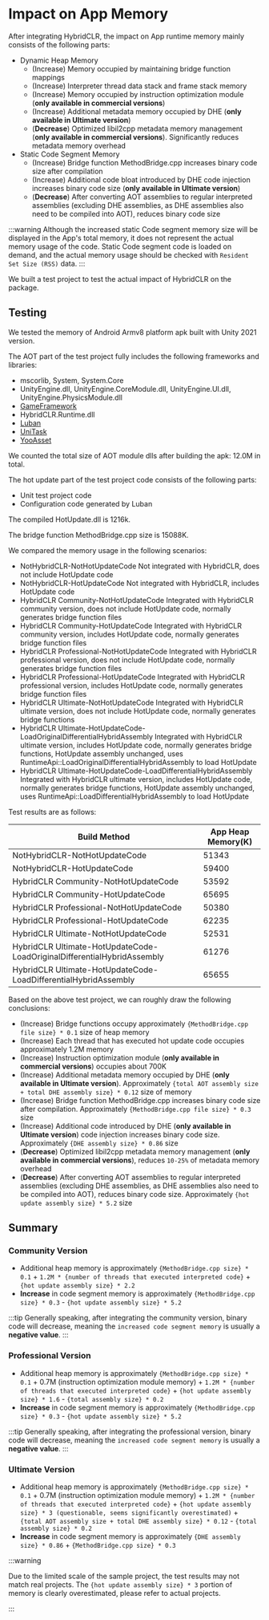 # Impact on App Memory

After integrating HybridCLR, the impact on App runtime memory mainly consists of the following parts:

- Dynamic Heap Memory
  - (Increase) Memory occupied by maintaining bridge function mappings
  - (Increase) Interpreter thread data stack and frame stack memory
  - (Increase) Memory occupied by instruction optimization module (**only available in commercial versions**)
  - (Increase) Additional metadata memory occupied by DHE (**only available in Ultimate version**)
  - (**Decrease**) Optimized libil2cpp metadata memory management (**only available in commercial versions**). Significantly reduces metadata memory overhead
- Static Code Segment Memory
  - (Increase) Bridge function MethodBridge.cpp increases binary code size after compilation
  - (Increase) Additional code bloat introduced by DHE code injection increases binary code size (**only available in Ultimate version**)
  - (**Decrease**) After converting AOT assemblies to regular interpreted assemblies (excluding DHE assemblies, as DHE assemblies also need to be compiled into AOT), reduces binary code size

:::warning
Although the increased static Code segment memory size will be displayed in the App's total memory, it does not represent the actual memory usage of the code. Static Code segment code is loaded on demand, and the actual memory usage should be checked with `Resident Set Size (RSS)` data.
:::

We built a test project to test the actual impact of HybridCLR on the package.

## Testing

We tested the memory of Android Armv8 platform apk built with Unity 2021 version.

The AOT part of the test project fully includes the following frameworks and libraries:

- mscorlib, System, System.Core
- UnityEngine.dll, UnityEngine.CoreModule.dll, UnityEngine.UI.dll, UnityEngine.PhysicsModule.dll
- [GameFramework](https://github.com/EllanJiang/GameFramework)
- HybridCLR.Runtime.dll
- [Luban](https://github.com/focus-creative-games/luban)
- [UniTask](https://github.com/Cysharp/UniTask)
- [YooAsset](https://github.com/tuyoogame/YooAsset)

We counted the total size of AOT module dlls after building the apk: 12.0M in total.

The hot update part of the test project code consists of the following parts:

- Unit test project code
- Configuration code generated by Luban

The compiled HotUpdate.dll is 1216k.

The bridge function MethodBridge.cpp size is 15088K.

We compared the memory usage in the following scenarios:

- NotHybridCLR-NotHotUpdateCode   Not integrated with HybridCLR, does not include HotUpdate code
- NotHybridCLR-HotUpdateCode Not integrated with HybridCLR, includes HotUpdate code
- HybridCLR Community-NotHotUpdateCode Integrated with HybridCLR community version, does not include HotUpdate code, normally generates bridge function files
- HybridCLR Community-HotUpdateCode Integrated with HybridCLR community version, includes HotUpdate code, normally generates bridge function files
- HybridCLR Professional-NotHotUpdateCode Integrated with HybridCLR professional version, does not include HotUpdate code, normally generates bridge function files
- HybridCLR Professional-HotUpdateCode Integrated with HybridCLR professional version, includes HotUpdate code, normally generates bridge function files
- HybridCLR Ultimate-NotHotUpdateCode Integrated with HybridCLR ultimate version, does not include HotUpdate code, normally generates bridge functions
- HybridCLR Ultimate-HotUpdateCode-LoadOriginalDifferentialHybridAssembly Integrated with HybridCLR ultimate version, includes HotUpdate code, normally generates bridge functions, HotUpdate assembly unchanged, uses RuntimeApi::LoadOriginalDifferentialHybridAssembly to load HotUpdate
- HybridCLR Ultimate-HotUpdateCode-LoadDifferentialHybridAssembly Integrated with HybridCLR ultimate version, includes HotUpdate code, normally generates bridge functions, HotUpdate assembly unchanged, uses RuntimeApi::LoadDifferentialHybridAssembly to load HotUpdate

Test results are as follows:

|Build Method|App Heap Memory(K)|
|-|-|
|NotHybridCLR-NotHotUpdateCode|51343|
|NotHybridCLR-HotUpdateCode|59400|
|HybridCLR Community-NotHotUpdateCode|53592|
|HybridCLR Community-HotUpdateCode|65695|
|HybridCLR Professional-NotHotUpdateCode|50380|
|HybridCLR Professional-HotUpdateCode|62235|
|HybridCLR Ultimate-NotHotUpdateCode|52531|
|HybridCLR Ultimate-HotUpdateCode-LoadOriginalDifferentialHybridAssembly|61276|
|HybridCLR Ultimate-HotUpdateCode-LoadDifferentialHybridAssembly|65655|

Based on the above test project, we can roughly draw the following conclusions:

- (Increase) Bridge functions occupy approximately `{MethodBridge.cpp file size} * 0.1` size of heap memory
- (Increase) Each thread that has executed hot update code occupies approximately 1.2M memory
- (Increase) Instruction optimization module (**only available in commercial versions**) occupies about 700K
- (Increase) Additional metadata memory occupied by DHE (**only available in Ultimate version**). Approximately `{total AOT assembly size + total DHE assembly size} * 0.12` size of memory
- (Increase) Bridge function MethodBridge.cpp increases binary code size after compilation. Approximately `{MethodBridge.cpp file size} * 0.3` size
- (Increase) Additional code introduced by DHE (**only available in Ultimate version**) code injection increases binary code size. Approximately `{DHE assembly size} * 0.86` size
- (**Decrease**) Optimized libil2cpp metadata memory management (**only available in commercial versions**), reduces `10-25%` of metadata memory overhead
- (**Decrease**) After converting AOT assemblies to regular interpreted assemblies (excluding DHE assemblies, as DHE assemblies also need to be compiled into AOT), reduces binary code size. Approximately `{hot update assembly size} * 5.2` size


## Summary

### Community Version

- Additional heap memory is approximately `{MethodBridge.cpp size} * 0.1` + `1.2M * {number of threads that executed interpreted code}` + `{hot update assembly size} * 2.2`
- **Increase** in code segment memory is approximately `{MethodBridge.cpp size} * 0.3` - `{hot update assembly size} * 5.2`

:::tip
Generally speaking, after integrating the community version, binary code will decrease, meaning the `increased code segment memory` is usually a **negative value**.
:::

### Professional Version

- Additional heap memory is approximately `{MethodBridge.cpp size} * 0.1` + 0.7M (instruction optimization module memory) + `1.2M * {number of threads that executed interpreted code}` + `{hot update assembly size} * 1.6` - `{total assembly size} * 0.2`
- **Increase** in code segment memory is approximately `{MethodBridge.cpp size} * 0.3` - `{hot update assembly size} * 5.2`

:::tip
Generally speaking, after integrating the professional version, binary code will decrease, meaning the `increased code segment memory` is usually a **negative value**.
:::

### Ultimate Version

- Additional heap memory is approximately `{MethodBridge.cpp size} * 0.1` + 0.7M (instruction optimization module memory) + `1.2M * {number of threads that executed interpreted code}` + `{hot update assembly size} * 3 (questionable, seems significantly overestimated)` + `{total AOT assembly size + total DHE assembly size} * 0.12` - `{total assembly size} * 0.2`
- **Increase** in code segment memory is approximately `{DHE assembly size} * 0.86` + `{MethodBridge.cpp size} * 0.3`

:::warning

Due to the limited scale of the sample project, the test results may not match real projects. The `{hot update assembly size} * 3` portion of memory is clearly overestimated, please refer to actual projects.

:::
